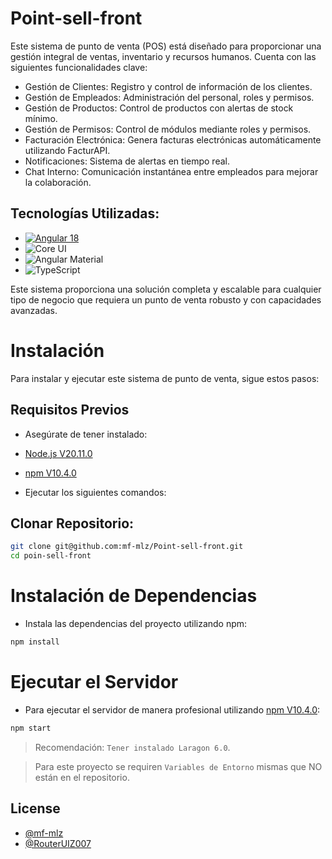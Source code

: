 # Point-sell-front
Este sistema de punto de venta (POS) está diseñado para proporcionar una gestión integral de ventas, inventario y recursos humanos. 
Cuenta con las siguientes funcionalidades clave:

- Gestión de Clientes: Registro y control de información de los clientes.
- Gestión de Empleados: Administración del personal, roles y permisos.
- Gestión de Productos: Control de productos con alertas de stock mínimo.
- Gestión de Permisos: Control de módulos mediante roles y permisos.
- Facturación Electrónica: Genera facturas electrónicas automáticamente utilizando FacturAPI.
- Notificaciones: Sistema de alertas en tiempo real.
- Chat Interno: Comunicación instantánea entre empleados para mejorar la colaboración.

## Tecnologías Utilizadas:
- [![Angular 18](https://img.shields.io/badge/Angular-18-red?style=for-the-badge&logo=angular&logoColor=white)](https://skills.thijs.gg)
- ![Core UI](https://img.shields.io/badge/Core%20UI-3E8F7B?style=for-the-badge&logo=none&logoColor=white)
- ![Angular Material](https://img.shields.io/badge/Angular%20Material-3D5B9A?style=for-the-badge&logo=angular&logoColor=white)
- ![TypeScript](https://img.shields.io/badge/TypeScript-007ACC?style=for-the-badge&logo=typescript&logoColor=white)

Este sistema proporciona una solución completa y escalable para cualquier tipo de negocio que requiera un punto de venta robusto y con capacidades avanzadas.

# Instalación
Para instalar y ejecutar este sistema de punto de venta, sigue estos pasos:

## Requisitos Previos
- Asegúrate de tener instalado:
- [Node.js V20.11.0](https://nodejs.org/)
- [npm V10.4.0](https://www.npmjs.com/)

- Ejecutar los siguientes comandos:

## Clonar Repositorio:

```sh
git clone git@github.com:mf-mlz/Point-sell-front.git
cd poin-sell-front
```

# Instalación de Dependencias
- Instala las dependencias del proyecto utilizando npm:
```sh
npm install
```
# Ejecutar el Servidor
- Para ejecutar el servidor de manera profesional utilizando [npm V10.4.0](https://www.npmjs.com/):
```sh
npm start
```
> Recomendación: `Tener instalado Laragon 6.0`.

> Para este proyecto se requiren `Variables de Entorno` mismas que NO están en el repositorio.

## License
- [@mf-mlz](https://github.com/mf-mlz)
- [@RouterUIZ007](https://github.com/RouterUIZ007)
